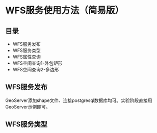 # WFS服务使用方法（简易版）

## 目录

+ WFS服务发布
+ WFS服务类型
+ WFS属性查询
+ WFS空间查询1-外包矩形
+ WFS空间查询2-多边形

## WFS服务发布
GeoServer添加shape文件、连接postgresql数据库均可。实验阶段直接用GeoServer示例即可。


## WFS服务类型

